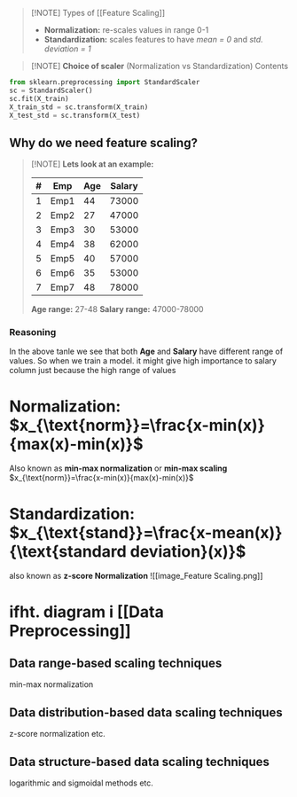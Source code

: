 
> [!NOTE] Types of [[Feature Scaling]]
> - **Normalization:** re-scales values in range 0-1
> - **Standardization:** scales features to have *mean = 0* and *std. deviation = 1* 


> [!NOTE] **Choice of scaler** (Normalization vs Standardization)
> Contents


```Python
from sklearn.preprocessing import StandardScaler
sc = StandardScaler()
sc.fit(X_train)
X_train_std = sc.transform(X_train)
X_test_std = sc.transform(X_test)
```
## Why do we need feature scaling?

> [!NOTE] **Lets look at an example:**
> 
> | # | Emp | Age | Salary |
> | - | --- | --- | ------ |
> | 1 | Emp1 | 44 | 73000 |
> | 2 | Emp2 | 27 | 47000 |
> | 3 | Emp3 | 30 | 53000 |
> | 4 | Emp4 | 38 | 62000 |
> | 5 | Emp5 | 40 | 57000 |
> | 6 | Emp6 | 35 | 53000 |
> | 7 | Emp7 | 48 | 78000 |
> 
> **Age range:** 27-48
> **Salary range:** 47000-78000
### Reasoning
In the above tanle we see that both **Age** and **Salary** have different range of values. So when we train a model. it might give high importance to salary column just because the high range of values

# Normalization: $x_{\text{norm}}=\frac{x-min(x)}{max(x)-min(x)}$
Also known as **min-max normalization** or **min-max scaling**
$x_{\text{norm}}=\frac{x-min(x)}{max(x)-min(x)}$

# Standardization: $x_{\text{stand}}=\frac{x-mean(x)}{\text{standard deviation}(x)}$
also known as **z-score Normalization**
![[image_Feature Scaling.png]]

# ifht. diagram i [[Data Preprocessing]]
## Data range-based scaling techniques
min-max normalization
## Data distribution-based data scaling techniques
 z-score normalization etc.
## Data structure-based data scaling techniques
logarithmic and sigmoidal methods etc.